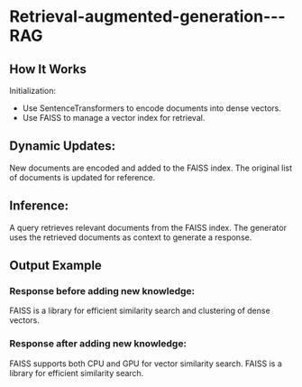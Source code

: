 # Retrieval-augmented-generation---RAG

## How It Works
Initialization:
* Use SentenceTransformers to encode documents into dense vectors.
* Use FAISS to manage a vector index for retrieval.

## Dynamic Updates:
New documents are encoded and added to the FAISS index.
The original list of documents is updated for reference.

## Inference:
A query retrieves relevant documents from the FAISS index.
The generator uses the retrieved documents as context to generate a response.


## Output Example
### Response before adding new knowledge:
FAISS is a library for efficient similarity search and clustering of dense vectors.

### Response after adding new knowledge:
FAISS supports both CPU and GPU for vector similarity search. FAISS is a library for efficient similarity search.
